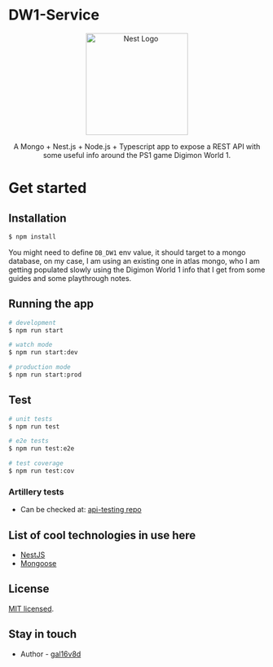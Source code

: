 # DW1-Service

<p align="center">
  <a href="http://nestjs.com/" target="blank"><img src="https://nestjs.com/img/logo-small.svg" width="200" alt="Nest Logo" /></a>
</p>

<p align="center">A Mongo + Nest.js + Node.js + Typescript app to expose a REST API
with some useful info around the PS1 game Digimon World 1.</p>

# Get started

## Installation

```bash
$ npm install
```

You might need to define `DB_DW1` env value, it should target to a mongo database, on my case, I am using an existing one in atlas mongo, who I am getting populated slowly using the Digimon World 1
info that I get from some guides and some playthrough notes.

## Running the app

```bash
# development
$ npm run start

# watch mode
$ npm run start:dev

# production mode
$ npm run start:prod
```

## Test

```bash
# unit tests
$ npm run test

# e2e tests
$ npm run test:e2e

# test coverage
$ npm run test:cov
```

### Artillery tests

- Can be checked at: [api-testing repo](https://github.com/gal16v8d/api-testing)

## List of cool technologies in use here

- [NestJS](https://nestjs.com)
- [Mongoose](https://mongoosejs.com)

## License

[MIT licensed](LICENSE).

## Stay in touch

- Author - [gal16v8d](https://github.com/gal16v8d)

